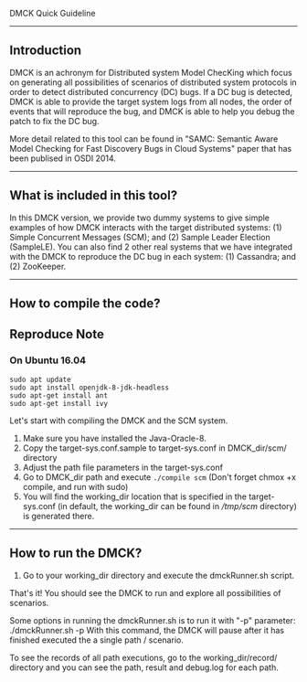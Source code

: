 DMCK Quick Guideline

------------
Introduction
------------

DMCK is an achronym for Distributed system Model ChecKing
which focus on generating all possibilities of scenarios
of distributed system protocols in order to detect 
distributed concurrency (DC) bugs. If a DC bug is detected,
DMCK is able to provide the target system logs from all nodes,
the order of events that will reproduce the bug, and DMCK
is able to help you debug the patch to fix the DC bug.

More detail related to this tool can be found in
"SAMC: Semantic Aware Model Checking for Fast Discovery Bugs in Cloud Systems" paper
that has been publised in OSDI 2014.

------------------------------
What is included in this tool?
------------------------------

In this DMCK version, we provide two dummy systems
to give simple examples of how DMCK interacts with
the target distributed systems: (1) Simple Concurrent
Messages (SCM); and (2) Sample Leader Election (SampleLE).
You can also find 2 other real systems that we have integrated
with the DMCK to reproduce the DC bug in each system:
(1) Cassandra; and (2) ZooKeeper.

------------------------
How to compile the code?
------------------------
## Reproduce Note
### On Ubuntu 16.04
```
sudo apt update
sudo apt install openjdk-8-jdk-headless
sudo apt-get install ant
sudo apt-get install ivy
````
Let's start with compiling the DMCK and the SCM system.

1. Make sure you have installed the Java-Oracle-8.
2. Copy the target-sys.conf.sample to target-sys.conf 
   in DMCK_dir/scm/ directory
3. Adjust the path file parameters in the target-sys.conf
4. Go to DMCK_dir path and execute `./compile scm` (Don't forget chmox +x compile, and run with sudo)
5. You will find the working_dir location that is specified
   in the target-sys.conf (in default, the working_dir
   can be found in */tmp/scm* directory) is generated there.

--------------------
How to run the DMCK?
--------------------




1. Go to your working_dir directory and execute the
   dmckRunner.sh script.

That's it! You should see the DMCK to run and explore
all possibilities of scenarios. 

Some options in running the dmckRunner.sh is to run it with
"-p" parameter: ./dmckRunner.sh -p
With this command, the DMCK will pause after it has finished
executed the a single path / scenario.

To see the records of all path executions, go to the
working_dir/record/ directory and you can see the path,
result and debug.log for each path.


